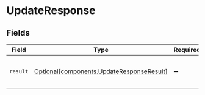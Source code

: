 # UpdateResponse


## Fields

| Field                                                                                        | Type                                                                                         | Required                                                                                     | Description                                                                                  |
| -------------------------------------------------------------------------------------------- | -------------------------------------------------------------------------------------------- | -------------------------------------------------------------------------------------------- | -------------------------------------------------------------------------------------------- |
| `result`                                                                                     | [Optional[components.UpdateResponseResult]](../../models/components/updateresponseresult.md) | :heavy_minus_sign:                                                                           | The result of the update operation                                                           |
